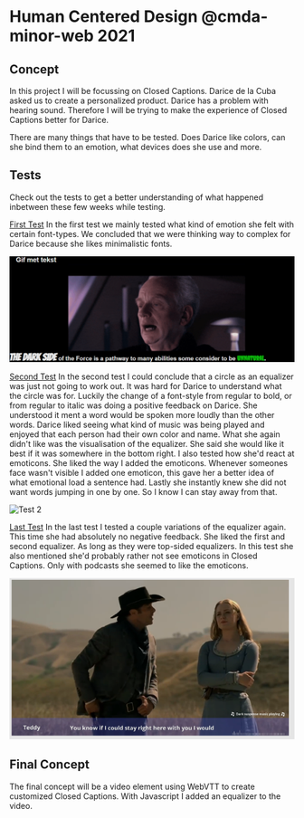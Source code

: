 # Human Centered Design @cmda-minor-web 2021

<!-- ☝️ replace this description with a description of your own work -->
## Concept

In this project I will be focussing on Closed Captions.
Darice de la Cuba asked us to create a personalized product. Darice has a problem with hearing sound. Therefore I will be trying to make the experience of Closed Captions better for Darice.

There are many things that have to be tested. Does Darice like colors, can she bind them to an emotion, what devices does she use and more.

## Tests
Check out the tests to get a better understanding of what happened inbetween these few weeks while testing.

[First Test](https://github.com/Vincentvanleeuwen/human-centered-design-2021/wiki/Test-Verslag-7-April)
In the first test we mainly tested what kind of emotion she felt with certain font-types. We concluded that we were thinking way to complex for Darice because she likes minimalistic fonts.

![Test 1](https://github.com/Vincentvanleeuwen/human-centered-design-2021/blob/master/img/test1concept.png)

[Second Test](https://github.com/Vincentvanleeuwen/human-centered-design-2021/wiki/Test-Verslag-15-April)
In the second test I could conclude that a circle as an equalizer was just not going to work out. It was hard for Darice to understand what the circle was for. Luckily the change of a font-style from regular to bold, or from regular to italic was doing a positive feedback on Darice. She understood it ment a word would be spoken more loudly than the other words.
Darice liked seeing what kind of music was being played and enjoyed that each person had their own color and name. What she again didn't like was the visualisation of the equalizer. She said she would like it best if it was somewhere in the bottom right.
I also tested how she'd react at emoticons. She liked the way I added the emoticons. Whenever someones face wasn't visible I added one emoticon, this gave her a better idea of what emotional load a sentence had.
Lastly she instantly knew she did not want words jumping in one by one. So I know I can stay away from that.

![Test 2](https://github.com/Vincentvanleeuwen/human-centered-design-2021/blob/master/img/Web%201920%20%E2%80%93%204.jpg)

[Last Test](https://github.com/Vincentvanleeuwen/human-centered-design-2021/wiki/Test-Verslag-21-April)
In the last test I tested a couple variations of the equalizer again. This time she had absolutely no negative feedback. She liked the first and second equalizer. As long as they were top-sided equalizers.
In this test she also mentioned she'd probably rather not see emoticons in Closed Captions. Only with podcasts she seemed to like the emoticons.

![Test 3](https://github.com/Vincentvanleeuwen/human-centered-design-2021/blob/master/img/test3concept.png)

## Final Concept

The final concept will be a video element using WebVTT to create customized Closed Captions. With Javascript I added an equalizer to the video.
<!-- replace the code in the /docs folder with your own, so you can showcase your work with GitHub Pages 🌍 -->

<!-- Add a nice poster image here at the end of the week, showing off your shiny frontend 📸 -->

<!-- Maybe a table of contents here? 📚 -->

<!-- How about a section that describes how to install this project? 🤓 -->

<!-- ...but how does one use this project? What are its features 🤔 -->

<!-- Maybe a checklist of done stuff and stuff still on your wishlist? ✅ -->

<!-- How about a license here? 📜 (or is it a licence?) 🤷 -->
